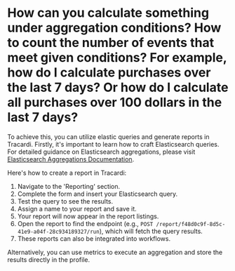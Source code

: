 # How can you calculate something under aggregation conditions? How to count the number of events that meet given conditions? For example, how do I calculate purchases over the last 7 days? Or how do I calculate all purchases over 100 dollars in the last 7 days?

To achieve this, you can utilize elastic queries and generate reports in Tracardi. Firstly, it's important to learn how
to craft Elasticsearch queries. For detailed guidance on Elasticsearch aggregations, please
visit [Elasticsearch Aggregations Documentation](https://www.elastic.co/guide/en/elasticsearch/reference/current/search-aggregations.html).

Here's how to create a report in Tracardi:

1. Navigate to the 'Reporting' section.
2. Complete the form and insert your Elasticsearch query.
3. Test the query to see the results.
4. Assign a name to your report and save it.
5. Your report will now appear in the report listings.
6. Open the report to find the endpoint (e.g., `POST /report/f48d0c9f-8d5c-41e9-a04f-28c934189327/run`), which will
   fetch the query results.
7. These reports can also be integrated into workflows.

Alternatively, you can use metrics to execute an aggregation and store the results directly in the profile.